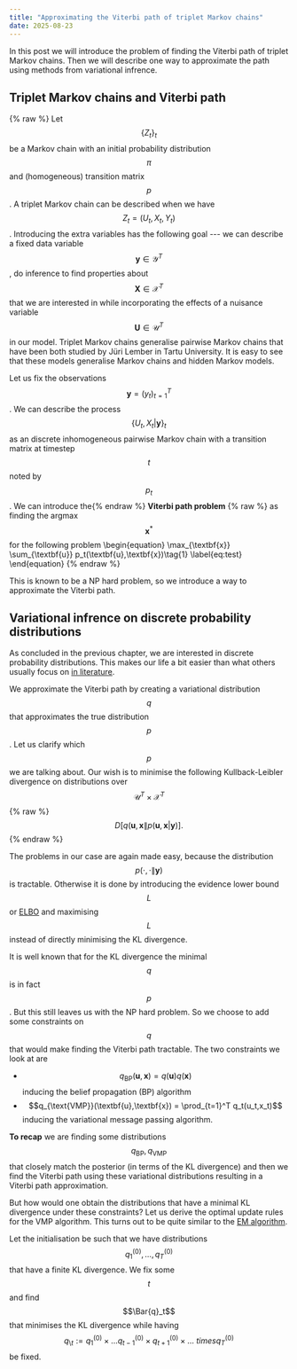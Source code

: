 ```yaml
---
title: "Approximating the Viterbi path of triplet Markov chains"
date: 2025-08-23
---
```


In this post we will introduce the problem of finding the Viterbi path of triplet Markov chains. Then we will describe one way to approximate the path using methods from variational infrence.

## Triplet Markov chains and Viterbi path

{% raw %}
Let $$\{Z_t\}_t$$ be a Markov chain with an initial probability distribution $$\pi$$ and (homogeneous) transition matrix $$p$$. A triplet Markov chain can be described when we have $$Z_t = (U_t,X_t,Y_t)$$. Introducing the extra variables has the following goal --- we can describe a fixed data variable $$\textbf{y} \in \mathcal{Y}^T$$, do inference to find properties about $$\textbf{X} \in \mathcal{X}^T$$ that we are interested in while incorporating the effects of a nuisance variable $$\textbf{U} \in \mathcal{U}^T$$ in our model. Triplet Markov chains generalise pairwise Markov chains that have been both studied by Jüri Lember in Tartu University. It is easy to see that these models generalise Markov chains and hidden Markov models.

Let us fix the observations $$\textbf{y} = (y_t)_{t=1}^T$$. We can describe the process $$ \{U_t,X_t | \textbf{y} \}_t $$ as an discrete inhomogeneous pairwise Markov chain with a transition matrix at timestep $$t$$ noted by $$p_t$$. We can introduce the{% endraw %}  **Viterbi path problem** {% raw %} as finding the argmax $$\textbf{x}^*$$ for the following problem
\begin{equation}
\max_{\textbf{x}} \sum_{\textbf{u}} p_t(\textbf{u},\textbf{x})\tag{1}
\label{eq:test}
\end{equation}
{% endraw %}

This is known to be a NP hard problem, so we introduce a way to approximate the Viterbi path.

## Variational infrence on discrete probability distributions

As concluded in the previous chapter, we are interested in discrete probability distributions. This makes our life a bit easier than what others usually focus on [in literature](https://cse.buffalo.edu/faculty/mbeal/thesis/).

We approximate the Viterbi path by creating a variational distribution $$q$$ that approximates the true distribution $$p$$. Let us clarify which $$p$$ we are talking about. Our wish is to minimise the following Kullback-Leibler divergence on distributions over $$\mathcal{U}^T \times \mathcal{X}^T$$
{% raw %}$$ D\left[ q(\textbf{u},\textbf{x} \| p(\textbf{u},\textbf{x} | \textbf{y}) \right]. $${% endraw %}

The problems in our case are again made easy, because the distribution $$p(\cdot, \cdot \| \textbf{y})$$ is tractable. Otherwise it is done by introducing the evidence lower bound $$L$$ or [ELBO](https://en.wikipedia.org/wiki/Evidence_lower_bound) and maximising $$L$$ instead of directly minimising the KL divergence.

It is well known that for the KL divergence the minimal $$q$$ is in fact $$p$$. But this still leaves us with the NP hard problem. So we choose to add some constraints on $$q$$ that would make finding the Viterbi path tractable. The two constraints we look at are
* $$q_{\text{BP}}(\textbf{u},\textbf{x}) = q(\textbf{u})q(\textbf{x})$$ inducing the belief propagation (BP) algorithm
* $$q_{\text{VMP}}(\textbf{u},\textbf{x}) = \prod_{t=1}^T q_t(u_t,x_t)$$ inducing the variational message passing algorithm.

**To recap** we are finding some distributions $$q_{\text{BP}}, q_{\text{VMP}}$$ that closely match the posterior (in terms of the KL divergence) and then we find the Viterbi path using these variational distributions resulting in a Viterbi path approximation.

But how would one obtain the distributions that have a minimal KL divergence under these constraints? Let us derive the optimal update rules for the VMP algorithm. This turns out to be quite similar to the [EM algorithm](https://en.wikipedia.org/wiki/Expectation%E2%80%93maximization_algorithm).

Let the initialisation be such that we have distributions $$q_1^{(0)},\ldots,q_T^{(0)}$$ that have a finite KL divergence. We fix some $$t$$ and find $$\Bar{q}_t$$ that minimises the KL divergence while having
$$q_{\setminus t} := q_1^{(0)} \times \ldots q_{t-1}^{(0)} \times q_{t+1}^{(0)} \times \ldots \ times q_T^{(0)}$$
be fixed.
